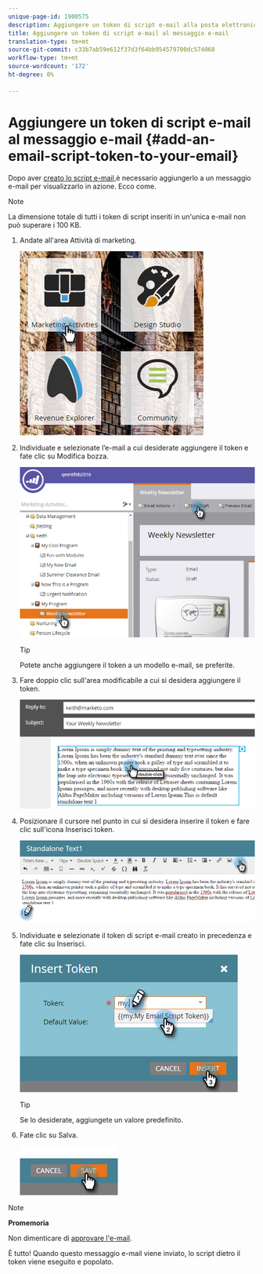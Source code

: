 ```yaml
---
unique-page-id: 1900575
description: Aggiungere un token di script e-mail alla posta elettronica - Documenti Marketo - Documentazione prodotto
title: Aggiungere un token di script e-mail al messaggio e-mail
translation-type: tm+mt
source-git-commit: c33b7ab59e612f37d3f64bb954579700dc574068
workflow-type: tm+mt
source-wordcount: '172'
ht-degree: 0%

---
```



# Aggiungere un token di script e-mail al messaggio e-mail {#add-an-email-script-token-to-your-email}

Dopo aver [creato lo script e-mail,](create-an-email-script-token.md)è necessario aggiungerlo a un messaggio e-mail per visualizzarlo in azione. Ecco come.

>[!NOTE]
>
>La dimensione totale di tutti i token di script inseriti in un&#39;unica e-mail non può superare i 100 KB.

1. Andate all&#39;area Attività di marketing.

   ![](assets/one-2.png)

1. Individuate e selezionate l’e-mail a cui desiderate aggiungere il token e fate clic su Modifica bozza.

   ![](assets/two-2.png)

   >[!TIP]
   >
   >Potete anche aggiungere il token a un modello e-mail, se preferite.

1. Fare doppio clic sull&#39;area modificabile a cui si desidera aggiungere il token.

   ![](assets/three-2.png)

1. Posizionare il cursore nel punto in cui si desidera inserire il token e fare clic sull&#39;icona Inserisci token.

   ![](assets/four-2.png)

1. Individuate e selezionate il token di script e-mail creato in precedenza e fate clic su Inserisci.

   ![](assets/five-1.png)

   >[!TIP]
   >
   >Se lo desiderate, aggiungete un valore predefinito.

1. Fate clic su Salva.

   ![](assets/six.png)

>[!NOTE]
>
>**Promemoria**
>
>Non dimenticare di [approvare l&#39;e-mail](../../../../product-docs/email-marketing/general/creating-an-email/approve-an-email.md).

È tutto! Quando questo messaggio e-mail viene inviato, lo script dietro il token viene eseguito e popolato.
